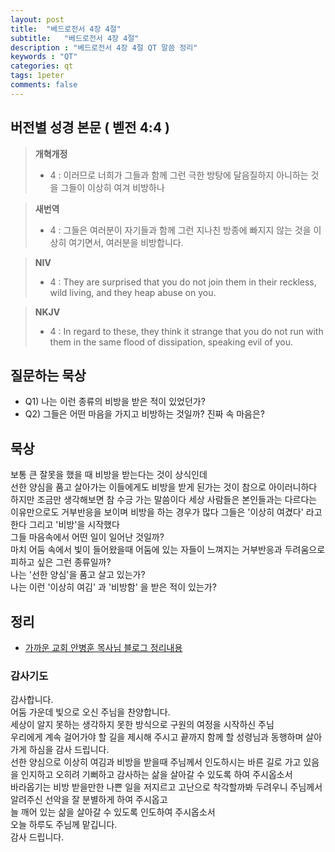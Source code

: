 ```yaml
---
layout: post
title:  "베드로전서 4장 4절"
subtitle:   "베드로전서 4장 4절"
description : "베드로전서 4장 4절 QT 말씀 정리"
keywords : "QT"
categories: qt
tags: 1peter
comments: false
---
```


## 버전별 성경 본문 ( 벧전 4:4 )

> **개혁개정**
>* 4 : 이러므로 너희가 그들과 함께 그런 극한 방탕에 달음질하지 아니하는 것을 그들이 이상히 여겨 비방하나

> **새번역**
>* 4 : 그들은 여러분이 자기들과 함께 그런 지나친 방종에 빠지지 않는 것을 이상히 여기면서, 여러분을 비방합니다.

> **NIV**
>* 4 : They are surprised that you do not join them in their reckless, wild living, and they heap abuse on you.

> **NKJV**
>* 4 : In regard to these, they think it strange that you do not run with them in the same flood of dissipation, speaking evil of you.

## 질문하는 묵상

* Q1) 나는 이런 종류의 비방을 받은 적이 있었던가? 
* Q2) 그들은 어떤 마음을 가지고 비방하는 것일까? 진짜 속 마음은? 

## 묵상

보통 큰 잘못을 했을 때 비방을 받는다는 것이 상식인데  
선한 양심을 품고 살아가는 이들에게도 비방을 받게 된가는 것이 참으로 아이러니하다  
하지만 조금만 생각해보면 참 수긍 가는 말씀이다 
세상 사람들은 본인들과는 다르다는 이유만으로도 거부반응을 보이며 비방을 하는 경우가 많다 
그들은 '이상히 여겼다' 라고 한다 그리고 '비방'을 시작했다  
그들 마음속에서 어떤 일이 일어난 것일까?  
마치 어둠 속에서 빛이 들어왔을때 어둠에 있는 자들이 느껴지는 거부반응과 두려움으로 피하고 싶은 그런 종류일까?  
나는 '선한 양심'을 품고 살고 있는가?  
나는 이런 '이상히 여김' 과 '비방함' 을 받은 적이 있는가?  

## 정리
* [가까운 교회 안병훈 목사님 블로그 정리내용](https://blog.naver.com/tolerance2018)

### 감사기도

감사합니다.  
어둠 가운데 빛으로 오신 주님을 찬양합니다.  
세상이 알지 못하는 생각하지 못한 방식으로 구원의 여정을 시작하신 주님  
우리에게 계속 걸어가야 할 길을 제시해 주시고 끝까지 함께 할 성령님과 동행하며 살아가게 하심을 감사 드립니다.  
선한 양심으로 이상히 여김과 비방을 받을때 주님께서 인도하시는 바른 길로 가고 있음을 인지하고 오히려 기뻐하고 감사하는 삶을 살아갈 수 있도록 하여 주시옵소서  
바라옵기는 비방 받을만한 나쁜 일을 저지르고 고난으로 착각할까봐 두려우니 주님께서 알려주신 선악을 잘 분별하게 하여 주시옵고  
늘 깨어 있는 삶을 살아갈 수 있도록 인도하여 주시옵소서  
오늘 하루도 주님께 맡깁니다.  
감사 드립니다.  